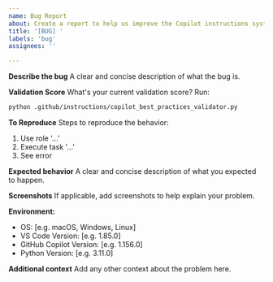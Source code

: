 ```yaml
---
name: Bug Report
about: Create a report to help us improve the Copilot instructions system
title: '[BUG] '
labels: 'bug'
assignees: ''

---
```


**Describe the bug**
A clear and concise description of what the bug is.

**Validation Score**
What's your current validation score? Run:
```bash
python .github/instructions/copilot_best_practices_validator.py
```

**To Reproduce**
Steps to reproduce the behavior:
1. Use role '...'
2. Execute task '...'
3. See error

**Expected behavior**
A clear and concise description of what you expected to happen.

**Screenshots**
If applicable, add screenshots to help explain your problem.

**Environment:**
 - OS: [e.g. macOS, Windows, Linux]
 - VS Code Version: [e.g. 1.85.0]
 - GitHub Copilot Version: [e.g. 1.156.0]
 - Python Version: [e.g. 3.11.0]

**Additional context**
Add any other context about the problem here.
